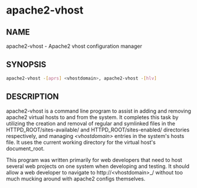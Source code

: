 apache2-vhost
=============

NAME
----
apache2-vhost - Apache2 vhost configuration manager

SYNOPSIS
--------
```bash
apache2-vhost -[aprs] <vhostdomain>, apache2-vhost -[hlv]
```

DESCRIPTION
-----------
apache2-vhost is a command line program to assist in adding and removing apache2 virtual hosts to and from the system. It completes this task by utilizing the creation and removal of regular and symlinked files in the HTTPD_ROOT/sites-available/ and HTTPD_ROOT/sites-enabled/ directories respectively, and managing _&lt;vhostdomain&gt;_ entries in the system's hosts file. It uses the current working directory for the virtual host's document_root.

This program was written primarily for web developers that need to host several web projects on one system when developing and testing. It should allow a web developer to navigate to http://&lt;vhostdomain&gt;_/ without too much mucking around with apache2 configs themselves.
